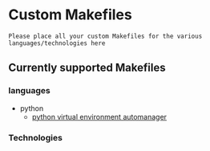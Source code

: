 # Custom Makefiles

```
Please place all your custom Makefiles for the various languages/technologies here
```

## Currently supported Makefiles 
### languages
- python
    + [python virtual environment automanager](python/python-venv.Makefile)

### Technologies

